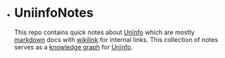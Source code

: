 - UniinfoNotes
  ===
  
  This repo contains quick notes about [Unïnfo](https://github.com/bixycler/Uniinfo) which are mostly [markdown](https://www.markdownguide.org/) docs with [wikilink](https://en.wikipedia.org/wiki/Help:Link) for internal links. This collection of notes serves as a [knowledge graph](https://en.wikipedia.org/wiki/Knowledge_graph) for [Unïnfo](https://github.com/bixycler/Uniinfo).